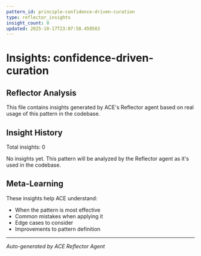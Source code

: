 ```yaml
---
pattern_id: principle-confidence-driven-curation
type: reflector_insights
insight_count: 0
updated: 2025-10-17T23:07:58.450583
---
```

# Insights: confidence-driven-curation

## Reflector Analysis

This file contains insights generated by ACE's Reflector agent based on real usage of this pattern in the codebase.

## Insight History

Total insights: 0

No insights yet. This pattern will be analyzed by the Reflector agent as it's used in the codebase.

## Meta-Learning

These insights help ACE understand:
- When the pattern is most effective
- Common mistakes when applying it
- Edge cases to consider
- Improvements to pattern definition

---

*Auto-generated by ACE Reflector Agent*
